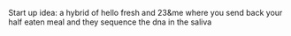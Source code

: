 Start up idea: a hybrid of hello fresh and 23&amp;me where you send back your half eaten meal and they sequence the dna in the saliva

